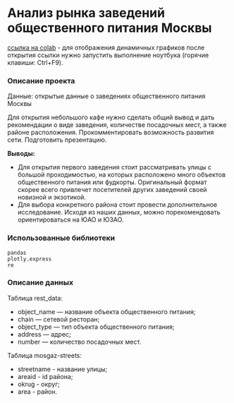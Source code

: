 # Анализ рынка заведений общественного питания Москвы

[ссылка на colab](https://colab.research.google.com/drive/1AkACJZOClEnhhgM9zQj2jiXuQGYj05ar) - для отображения 
динамичных графиков после открытия ссылки нужно запустить выполнение ноутбука (горячие клавиши: Ctrl+F9). 

### Описание проекта
Данные: открытые данные о заведениях общественного питания Москвы

Для открытия небольшого кафе нужно сделать общий вывод и дать рекомендации о виде заведения, количестве посадочных мест, 
а также районе расположения. Прокомментировать возможность развития сети. Подготовить презентацию.

**Выводы:**

* Для открытия первого заведения стоит рассматривать улицы с большой проходимостью, на которых расположено много 
объектов общественного питания или фудкорты.
Оригинальный формат скорее всего привлечет посетителей других заведений своей новизной и экзотикой.
* Для выбора конкретного района стоит провести дополнительное исследование. Исходя из наших данных, можно 
порекомендовать ориентироваться на ЮАО и ЮЗАО.

### Использованные библиотеки

```
pandas
plotly.express
re
```
### Описание данных

Таблица rest_data:
   - object_name — название объекта общественного питания;
   - chain — сетевой ресторан;
   - object_type — тип объекта общественного питания;
   - address — адрес;
   - number — количество посадочных мест.
   
Таблица mosgaz-streets:
   - streetname - название улицы;
   - areaid - id района;
   - okrug - округ;
   - area - район.